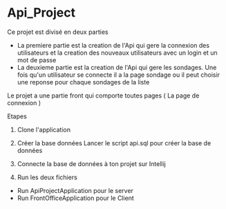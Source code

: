 # Api_Project
Ce projet est divisé en deux parties 
- La premiere partie est la creation de l'Api qui gere la connexion des utilisateurs et la creation des nouveaux utilisateurs avec un login et un mot de passe
- La deuxieme partie est la creation de l'Api qui gere les sondages. Une fois qu'un utilisateur se connecte il a la page sondage ou il peut choisir une reponse pour chaque sondages
de la liste

Le projet a une partie front qui comporte toutes pages ( La page de connexion ) 


Etapes 

1. Clone l'application 


2. Créer la base données
Lancer le script api.sql pour créer la base de données

3. Connecte la base de données à ton projet sur Intellij

4. Run les deux fichiers
- Run ApiProjectApplication pour le server
- Run FrontOfficeApplication pour le Client
